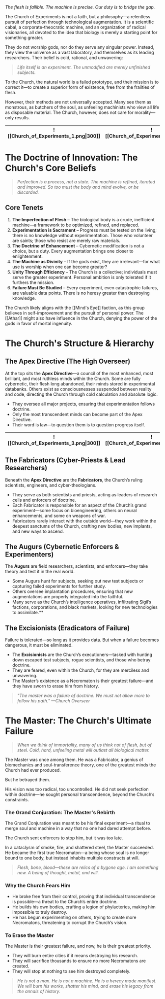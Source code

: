 *The flesh is fallible. The machine is precise. Our duty is to bridge the gap.*

The Church of Experiments is not a faith, but a philosophy—a relentless pursuit of perfection through technological augmentation. It is a scientific cabal, a corporate-theocratic machine, and an organization of radical visionaries, all devoted to the idea that biology is merely a starting point for something greater.

They do not worship gods, nor do they serve any singular power. Instead, they view the universe as a vast laboratory, and themselves as its leading researchers. Their belief is cold, rational, and unwavering:

> *Life itself is an experiment. The unmodified are merely unfinished subjects.*

To the Church, the natural world is a failed prototype, and their mission is to correct it—to create a superior form of existence, free from the frailties of flesh.

However, their methods are not universally accepted. Many see them as monstrous, as butchers of the soul, as unfeeling machinists who view all life as disposable material. The Church, however, does not care for morality—only results.

| ![[Church_of_Experiments_1.png\|300]] | ![[Church_of_Experiments_2.png\|300]] |
| ------------------------------------- | ------------------------------------- |


# The Doctrine of Innovation: The Church's Core Beliefs

> *Perfection is a process, not a state. The machine is refined, iterated and improved. So too must the body and mind evolve, or be discarded.*

## Core Tenets

1. **The Imperfection of Flesh** – The biological body is a crude, inefficient machine—a framework to be optimized, refined, and replaced.
2. **Experimentation is Sacrament** – Progress must be tested on the living; there is no knowledge without experimentation. Those who volunteer are saints; those who resist are merely raw materials.
3. **The Doctrine of Enhancement** – Cybernetic modification is not a choice, but a duty. Every augmentation brings one closer to enlightenment.
4. **The Machine as Divinity** – If the gods exist, they are irrelevant—for what use is worship when one can become greater?
5. **Unity Through Efficiency** – The Church is a collective; individuals must serve the greater experiment. Personal ambition is only tolerated if it furthers the mission.
6. **Failure Must Be Studied** – Every experiment, even catastrophic failures, are valuable data points. There is no heresy greater than destroying knowledge.


The Church likely aligns with the [[Mind's Eye]] faction, as this group believes in self-improvement and the pursuit of personal power. The [[Athar]] might also have influence in the Church, denying the power of the gods in favor of mortal ingenuity.

# The Church's Structure & Hierarchy

## The Apex Directive (The High Overseer)

At the top sits the **Apex Directive**—a council of the most enhanced, most brilliant, and most ruthless minds within the Church. Some are fully cybernetic, their flesh long abandoned, their minds stored in experimental databanks. Others exist as consciousnesses suspended between reality and code, directing the Church through cold calculation and absolute logic.

- They oversee all major projects, ensuring that experimentation follows doctrine.
- Only the most transcendent minds can become part of the Apex Directive.
- Their word is law—to question them is to question progress itself.

| ![[Church_of_Experiments_3.png\|300]] | ![[Church_of_Experiments_4.png\|300]] |
| ------------------------------------- | ------------------------------------- |


## The Fabricators (Cyber-Priests & Lead Researchers)

Beneath the **Apex Directive** are the **Fabricators**, the Church’s ruling scientists, engineers, and cyber-theologians.

- They serve as both scientists and priests, acting as leaders of research cells and enforcers of doctrine.
- Each Fabricator is responsible for an aspect of the Church’s grand experiment—some focus on bioengineering, others on neural enhancements, and some on weapons of war.
- Fabricators rarely interact with the outside world—they work within the deepest sanctums of the Church, crafting new bodies, new implants, and new ways to ascend.

## The Augurs (Cybernetic Enforcers & Experimenters)

The **Augurs** are field researchers, scientists, and enforcers—they take theory and test it in the real world.

- Some Augurs hunt for subjects, seeking out new test subjects or capturing failed experiments for further study.
- Others oversee implantation procedures, ensuring that new augmentations are properly integrated into the faithful.
- Many serve as the Church’s intelligence operatives, infiltrating Sigil’s factions, corporations, and black markets, looking for new technologies to assimilate.**


## The Excisionists (Eradicators of Failure)

Failure is tolerated—so long as it provides data. But when a failure becomes dangerous, it must be eliminated.

- The **Excisionists** are the Church’s executioners—tasked with hunting down escaped test subjects, rogue scientists, and those who betray doctrine.
- They are feared, even within the Church, for they are merciless and unwavering.
- The Master’s existence as a Necromaton is their greatest failure—and they have sworn to erase him from history.

>*"The master was a failure of doctrine. We must not allow more to follow his path." —Church Overseer*

# The Master: The Church's Ultimate Failure

> *When we think of immortality, many of us think not of flesh, but of steel. Cold, hard, unfeeling metal will outlast all biological matter.*

The Master was once among them. He was a Fabricator, a genius of biomechanics and soul-transference theory, one of the greatest minds the Church had ever produced.

But he betrayed them.

His vision was too radical, too uncontrolled. He did not seek perfection within doctrine—he sought personal transcendence, beyond the Church’s constraints.

### The Grand Conjuration: The Master's Rebirth

The Grand Conjuration was meant to be his final experiment—a ritual to merge soul and machine in a way that no one had dared attempt before.

The Church sent enforcers to stop him, but it was too late.

In a cataclysm of smoke, fire, and shattered steel, the Master succeeded. He became the first true Necromaton—a being whose soul is no longer bound to one body, but instead inhabits multiple constructs at will.

> *Flesh, bone, blood—these are relics of a bygone age. I am something new. A being of thought, metal, and will.*

### Why the Church Fears Him

- He broke free from their control, proving that individual transcendence is possible—a threat to the Church’s entire doctrine.
- He builds his own bodies, crafting a legion of phylacteries, making him impossible to truly destroy.
- He has begun experimenting on others, trying to create more Necromatons, threatening to corrupt the Church’s vision.

### To Erase the Master

The Master is their greatest failure, and now, he is their greatest priority.

- They will burn entire cities if it means destroying his research.
- They will sacrifice thousands to ensure no more Necromatons are created.
- They will stop at nothing to see him destroyed completely.

> *He is not a man. He is not a machine. He is a herecy made manifest. We will burn his works, shatter his mind, and erase his legacy from the annals of history.*

